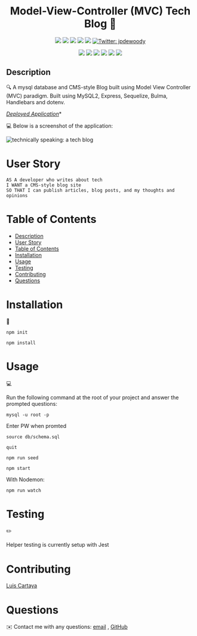<h1 align="center">Model-View-Controller (MVC) Tech Blog 👋</h1>
  
<p align="center">
    <img src="https://img.shields.io/github/repo-size/cartaya1/mvc-tech-blog" />
    <img src="https://img.shields.io/github/languages/top/cartaya1/mvc-tech-blog"  />
    <img src="https://img.shields.io/github/issues/cartaya1/mvc-tech-blog" />
    <img src="https://img.shields.io/github/last-commit/cartaya1/mvc-tech-blog" >
    <a href="https://github.com/cartaya1"><img src="https://img.shields.io/github/followers/cartaya1?style=social" target="_blank" /></a>
    <a href="https://twitter.com/cartayas_USA">
        <img alt="Twitter: jpdewoody" src="https://img.shields.io/twitter/follow/cartayas_USA.svg?style=social" target="_blank" />
    </a>
</p>
  
<p align="center">
    <img src="https://img.shields.io/badge/javascript-yellow" />
    <img src="https://img.shields.io/badge/express-orange" />
    <img src="https://img.shields.io/badge/sequelize-blue"  />
    <img src="https://img.shields.io/badge/handlebars-red"  />
    <img src="https://img.shields.io/badge/mySQL-blue"  />
    <img src="https://img.shields.io/badge/dotenv-green" />
</p>
   
## Description

🔍 A mysql database and CMS-style Blog built using Model View Controller (MVC) paradigm. Built using MySQL2, Express, Sequelize, Bulma, Handlebars and dotenv.

*[Deployed Application](https://Cartaya1-Tech-Blog.herokuapp.com/)**
  
💻 Below is a screenshot of the application:
  
![technically speaking: a tech blog](/assets/demo.gif)

# User Story

```
AS A developer who writes about tech
I WANT a CMS-style blog site
SO THAT I can publish articles, blog posts, and my thoughts and opinions
```

# Table of Contents
- [Description](#description)
- [User Story](#user-story)
- [Table of Contents](#table-of-contents)
- [Installation](#installation)
- [Usage](#usage)
- [Testing](#testing)
- [Contributing](#contributing)
- [Questions](#questions)

# Installation
💾   
  
`npm init`

`npm install`
  
# Usage
💻   
  
Run the following command at the root of your project and answer the prompted questions:

`mysql -u root -p`

Enter PW when promted

`source db/schema.sql`

`quit`

`npm run seed`
  
`npm start`

With Nodemon:

`npm run watch`

# Testing
✏️

Helper testing is currently setup with Jest

# Contributing
[Luis Cartaya](https://github.com/cartaya1)

# Questions
✉️ Contact me with any questions: [email](mailto:cartaya1@msn.com) , 
[GitHub](https://github.com/cartaya1)<br />
